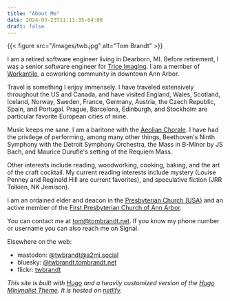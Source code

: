 ```yaml
---
title: "About Me"
date: 2024-03-23T11:11:35-04:00
draft: false
---
```


{{< figure src="/images/twb.jpg" alt="Tom Brandt" >}}

I am a retired software engineer living in Dearborn, MI. Before retirement, I was a senior software engineer for [Trice Imaging](https://triceimaging.com). I am a member of [Workantile](http://workantile.org), a coworking community in downtown Ann Arbor.

Travel is something I enjoy immensely. I have traveled extensively throughout the US and Canada, and have visited England, Wales, Scotland, Iceland, Norway, Sweden, France, Germany, Austria, the Czech Republic, Spain, and Portugal. Prague, Barcelona, Edinburgh, and Stockholm are particular favorite European cities of mine.

Music keeps me sane. I am a baritone with the [Aeolian Chorale](https://www.facebook.com/aeolianchorale). I have had the privilege of performing, among many other things, Beethoven's Ninth Symphony with the Detroit Symphony Orchestra, the Mass in B-Minor by JS Bach, and Maurice Duruflè's setting of the Requiem Mass.

Other interests include reading, woodworking, cooking, baking, and the art of the craft cocktail. My current reading interests include mystery (Louise Penney and Reginald Hill are current favorites), and speculative fiction (JRR Tolkien, NK Jemison).

I am an ordained elder and deacon in the [Presbyterian Church (USA)](https://www.pcusa.org/) and an active member of the [First Presbyterian Church of Ann Arbor](https://firstpresbyterian.org).

You can contact me at [tom@tombrandt.net](mailto:tom@tombrandt.net). If you know my phone number or username you can also reach me on Signal.

Elsewhere on the web:

- mastodon: [@twbrandt@a2mi.social](https://a2mi.social/@twbrandt)
- bluesky: [@twbrandt.tombrandt.net](https://bsky.app/profile/twbrandt.tombrandt.net)
- flickr: [twbrandt](https://flickr.com/twbrandt)

*This site is built with [Hugo](https://gohugo.io) and a heavily customized version of the [Hugo Minimalist Theme](https://themes.gohugo.io/hugo-minimalist/). It is hosted on [netlify](https://www.netlify.com/).*